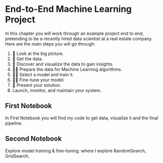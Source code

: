 # End-to-End Machine Learning Project
In this chapter you will work through an example project end to end,
pretending to be a recently hired data scientist at a real estate company. Here are the main steps you will go through:
1. 🧐 Look at the big picture.
2. 🤗 Get the data.
3. 🫣 Discover and visualize the data to gain insights.
4. 👩‍🔬 Prepare the data for Machine Learning algorithms.
5. 🦹‍♀️ Select a model and train it.
6. 💇‍♀️ Fine-tune your model.
7. 💃 Present your solution.
8. Launch, monitor, and maintain your system.

## First Notebook
In First Notebook you will find my code to get data, visualize it and the final pipeline.

## Second Notebook
Explore model training & fine-tuning. where I explore RandomSearch, GridSearch.
